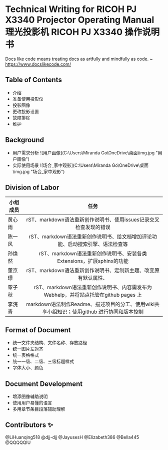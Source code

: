 # Technical Writing for RICOH PJ X3340 Projector Operating Manual理光投影机 RICOH PJ X3340 操作说明书

Docs like code means treating docs as artfully and mindfully as code. ~ <https://www.docslikecode.com/>

## Table of Contents  
* 介绍  
* 准备使用投影仪   
* 投影图像   
* 更改投影设置
* 故障排除
* 维护

## Background
* 用户需求分析
![用户画像](C:\Users\Miranda Go\OneDrive\桌面\img.jpg "用户画像")
* 实际使用场景
![场合_家中观影](C:\Users\Miranda Go\OneDrive\桌面\img.jpg "场合_家中观影")

## Division of Labor
| 小组成员 |                                        任务                                        |
|----------|:----------------------------------------------------------------------------------:|
| 黄心雨   | rST、markdown语法重新创作说明书、使用issues记录交叉检查发现的错误  |
| 陈一风   | rST、markdown语法重新创作说明书、给文档增加评论功能、启动搜索引擎、语法检查等 |
| 孙焕然   | rST、markdown语法重新创作说明书、安装各类Extensions，扩展sphinx的功能 |
| 董京璟   | rST、markdown语法重新创作说明书、定制新主题、改变原有默认属性、 |
| 覃子秋   | rST、markdown语法重新创作说明书、内容需发布为Webhelp，并将站点托管在github pages 上  |
| 李浣青   | markdown语法制作Readme、描述项目的分工、使用wiki共享小组知识；使用github 进行协同和版本控制 |


## Format of Document
* 统一文件夹结构、文件名称、存放路径
* 统一图片左对齐
* 统一表格格式
* 统一一级、二级、三级标题样式
* 字体大小、颜色

## Document Development
* 增添图像辅助说明
* 使用用户易懂的语言
* 多用章节条目段落辅助理解

## Contributors ✨
@LiHuanqing518
@djj-djj
@JayusesH
@Elizabeth386
@Bella445
@QQQQQIU

